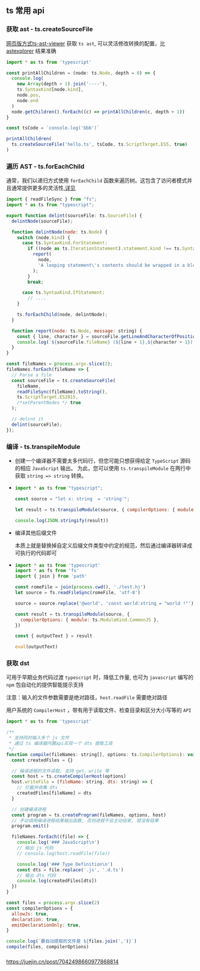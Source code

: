 ## ts 常用 api

### 获取 ast - ts.createSourceFile

[网页版方式ts-ast-viewer](https://ts-ast-viewer.com/#code/MYewdgziA2CmB00QHMAUByARt9BKIA) 获取 `ts ast`, 可以灵活修改转换的配置，比 [astexplorer](https://astexplorer.net/) 结果准确


```typescript
import * as ts from 'typescript'

const printAllChildren = (node: ts.Node, depth = 0) => {
  console.log(
    new Array(depth + 1).join('----'),
    ts.SyntaxKind[node.kind],
    node.pos,
    node.end
  )
  node.getChildren().forEach((c) => printAllChildren(c, depth + 1))
}

const tsCode = `console.log('bbb')`

printAllChildren(
  ts.createSourceFile('hello.ts', tsCode, ts.ScriptTarget.ES5, true)
)
```

### 遍历 AST - ts.forEachChild
通常，我们以递归方式使用 `forEachChild` 函数来遍历树。这包含了访问者模式并且通常提供更多的灵活性,[详见](https://juejin.cn/post/7042498660977868814)
```js
import { readFileSync } from "fs";
import * as ts from "typescript";

export function delint(sourceFile: ts.SourceFile) {
  delintNode(sourceFile);

  function delintNode(node: ts.Node) {
    switch (node.kind) {
      case ts.SyntaxKind.ForStatement:
        if ((node as ts.IterationStatement).statement.kind !== ts.SyntaxKind.Block) {
          report(
            node,
            'A looping statement\'s contents should be wrapped in a block body.'
          );
        }
        break;

      case ts.SyntaxKind.IfStatement:
        // ....
    }

    ts.forEachChild(node, delintNode);
  }

  function report(node: ts.Node, message: string) {
    const { line, character } = sourceFile.getLineAndCharacterOfPosition(node.getStart());
    console.log(`${sourceFile.fileName} (${line + 1},${character + 1}): ${message}`);
  }
}

const fileNames = process.argv.slice(2);
fileNames.forEach(fileName => {
  // Parse a file
  const sourceFile = ts.createSourceFile(
    fileName,
    readFileSync(fileName).toString(),
    ts.ScriptTarget.ES2015,
    /*setParentNodes */ true
  );

  // delint it
  delint(sourceFile);
});
```


### 编译 - ts.transpileModule
- 创建一个编译器不需要太多代码行，但您可能只想获得给定 `TypeScript` 源码的相应 `JavaScript` 输出。 为此，您可以使用 `ts.transpileModule` 在两行中获取 `string => string` 转换。
- ```js
  import * as ts from "typescript";

  const source = "let x: string  = 'string'";

  let result = ts.transpileModule(source, { compilerOptions: { module: ts.ModuleKind.CommonJS }});

  console.log(JSON.stringify(result))
  ```

- 编译其他后缀文件

  本质上就是替换掉自定义后缀文件类型中约定的规范，然后通过编译器转译成可执行的代码即可
- ```js
  import * as ts from 'typescript'
  import * as fs from 'fs'
  import { join } from 'path'

  const romeFile = join(process.cwd(), './test.hj')
  let source = fs.readFileSync(romeFile, 'utf-8')

  source = source.replace('@world', 'const world:string = "world !"')

  const result = ts.transpileModule(source, {
    compilerOptions: { module: ts.ModuleKind.CommonJS },
  })

  const { outputText } = result

  eval(outputText)
  ```

### 获取 dst
可用于早期业务代码过渡 `typescript` 时，降低工作量, 也可为 `javascript` 编写的 `npm` 包自动化的提供智能提示支持

注意：输入的文件参数需要是绝对路径，`host.readFile` 需要绝对路径

用户系统的 `CompilerHost` ，带有用于读取文件、检查目录和区分大小写等的 `API`

```js
import * as ts from 'typescript'

/**
 * 支持同时输入多个 js 文件
 * 通过 ts 编译器内置api实现一个 dts 提取工具
 */
function compile(fileNames: string[], options: ts.CompilerOptions): void {
  const createdFiles = {}

  // 编译进程的文件读取, 支持 get、write 等
  const host = ts.createCompilerHost(options)
  host.writeFile = (fileName: string, dts: string) => {
    // 拦截并收集 dts
    createdFiles[fileName] = dts
  }

  // 创建编译进程
  const program = ts.createProgram(fileNames, options, host)
  // 手动调用编译进程结果输出函数, 否则进程不会主动结束, 就没有结果
  program.emit()

  fileNames.forEach((file) => {
    console.log('### JavaScript\n')
    // 输出 js 代码
    // console.log(host.readFile(file))

    console.log('### Type Definition\n')
    const dts = file.replace('.js', '.d.ts')
    // 输出 dts 代码
    console.log(createdFiles[dts])
  })
}

const files = process.argv.slice(2)
const compilerOptions = {
  allowJs: true,
  declaration: true,
  emitDeclarationOnly: true,
}

console.log(`要自动提取的文件是 ${files.join(',')}`)
compile(files, compilerOptions)
```


### 



https://juejin.cn/post/7042498660977868814